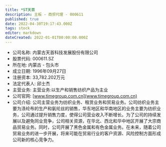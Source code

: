 ```yaml
---
title: *ST天首
description: 主板 - 商贸代理 - 000611
published: true
date: 2022-04-30T19:17:43.000Z
tags: stock
editor: markdown
dateCreated: 2022-01-01T00:00:00.000Z
---
```


- 公司名称: 内蒙古天首科技发展股份有限公司
- 股票代码: 000611.SZ
- 所在地: 内蒙古 - 包头市
- 成立日期: 1996年09月27日
- 注册资本: 33,782.202万元
- 法定代表人: 邱士杰
- 主营业务: 主营业务:以生产和销售纺织产品为主业
- 公司官网: [www.timegroup.com.cn](www.timegroup.com.cn)
- 公司介绍: 公司主营业务为纺织业务、租赁业务和贸易业务。公司纺织业务主要为涤纶布的生产和氨纶丝的销售，华东地区和华南地区的业务主要为纺织业务，公司通过提升销售力度，使得公司营业收入不断增长。为了公司的持续发展以及避免同业竞争，公司相关资源，在华北、西北和华中地区开展了大宗商品贸易业务。同时，公司开展了黑色金属和有色金属业务。在未来，随着公司贸易业务的进一步开展，将来可能在贸易行业的客户资源、风险控制方面形成公司新的核心竞争力。


